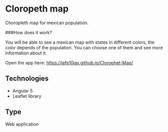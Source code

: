 # Cloropeth map

Choropleth map for mexican population.

###How does it work?

You will be able to see a mexican map with states in different colors, the color depends of the population. You can choose one of them and see more information about it.

Open the app here:
https://jefe10jav.github.io/Clorophet-Map/

## Technologies

- Angular 5
- Leaflet library

## Type

Web application

